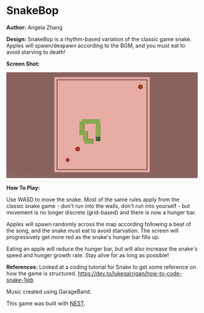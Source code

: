 # SnakeBop

**Author:** Angela Zhang

**Design:** SnakeBop is a rhythm-based variation of the classic game snake. Apples will spawn/despawn according to the BGM, and you must eat to avoid starving to death!

**Screen Shot:**

![Screen Shot](screenshot.png)

**How To Play:**

Use WASD to move the snake. Most of the same rules apply from the classic snake game - don't run into the walls, don't run into yourself - but movement is no longer discrete (grid-based) and there is now a hunger bar. 

Apples will spawn randomly across the map according following a beat of the song, and the snake must eat to avoid starvation. The screen will progressively get more red as the snake's hunger bar fills up.

Eating an apple will reduce the hunger bar, but will also increase the snake's speed and hunger growth rate. Stay alive for as long as possible!

**References:**
Looked at a coding tutorial for Snake to get some reference on how the game is structured.
https://dev.to/lukegarrigan/how-to-code-snake-1jeb

Music created using GarageBand.

This game was built with [NEST](NEST.md).
